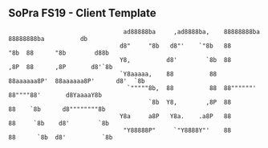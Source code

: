 ## SoPra FS19 - Client Template

                                    ad88888ba     ,ad8888ba,    88888888ba   88888888ba          db
                                   d8"     "8b   d8"'    `"8b   88      "8b  88      "8b        d88b
                                   Y8,          d8'        `8b  88      ,8P  88      ,8P       d8'`8b
                                   `Y8aaaaa,    88          88  88aaaaaa8P'  88aaaaaa8P'      d8'  `8b
                                     `"""""8b,  88          88  88""""""'    88""""88'       d8YaaaaY8b
                                           `8b  Y8,        ,8P  88           88    `8b      d8""""""""8b
                                   Y8a     a8P   Y8a.    .a8P   88           88     `8b    d8'        `8b
                                    "Y88888P"     `"Y8888Y"'    88           88      `8b  d8'          `8b
